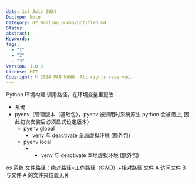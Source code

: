 ```yaml
---
date: 1st July 2024
Doctype: Note
Category: 02_Writing Books/Untitled.md
Status: 
abstract: 
Keywords: 
tags:
  - "1"
  - "2"
  - "3"
Version: 1.0.0
License: MIT
Copyright: © 2024 FAN WANG. All rights reserved.
---
```

Python 环境构建
调用路径，在环境变量里更改：
- 系统
- pyenv（管理版本（基础包），pyenv 被调用时系统原生 python 会被阻止, 因此初次安装后必须显式设定版本）
	- pyenv global 
		- venv 与 deactivate  全局虚拟环境 (额外包)
	- pyenv local
		- - venv 与 deactivate  本地虚拟环境 (额外包)

os 系统
文件路径：绝对路径=工作路径（CWD）+相对路径
文件 A 访问文件 B 与文件 A 的文件夹位置无关